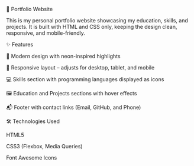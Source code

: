 📌 Portfolio Website

This is my personal portfolio website showcasing my education, skills, and projects. It is built with HTML and CSS only, keeping the design clean, responsive, and mobile-friendly.

✨ Features

🎨 Modern design with neon-inspired highlights

📱 Responsive layout – adjusts for desktop, tablet, and mobile

💻 Skills section with programming languages displayed as icons

🖼 Education and Projects sections with hover effects

📬 Footer with contact links (Email, GitHub, and Phone)

🛠️ Technologies Used

HTML5

CSS3 (Flexbox, Media Queries)

Font Awesome Icons
